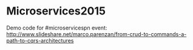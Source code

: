# Microservices2015
Demo code for #microservicespn event: http://www.slideshare.net/marco.parenzan/from-crud-to-commands-a-path-to-cqrs-architectures
